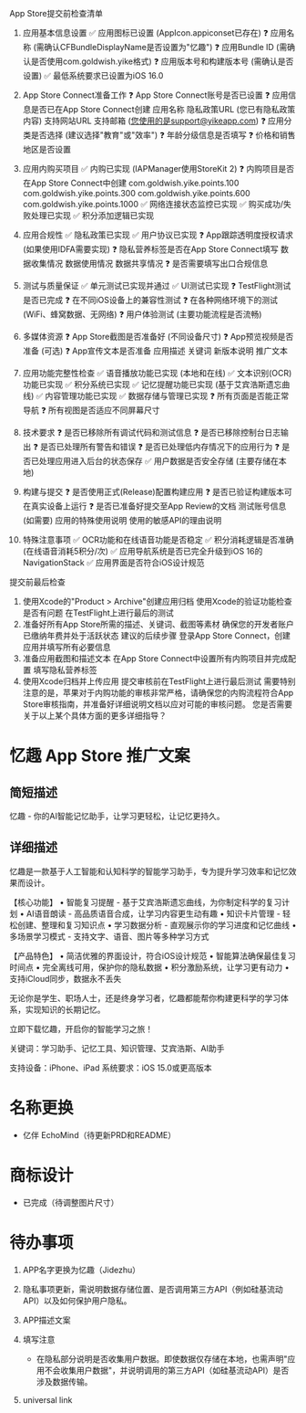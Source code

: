 App Store提交前检查清单
1. 应用基本信息设置
✅ 应用图标已设置 (AppIcon.appiconset已存在)
❓ 应用名称 (需确认CFBundleDisplayName是否设置为"忆趣")
❓ 应用Bundle ID (需确认是否使用com.goldwish.yike格式)
❓ 应用版本号和构建版本号 (需确认是否设置)
✅ 最低系统要求已设置为iOS 16.0

2. App Store Connect准备工作
❓ App Store Connect账号是否已设置
❓ 应用信息是否已在App Store Connect创建
应用名称
隐私政策URL (您已有隐私政策内容)
支持网站URL
支持邮箱 (您使用的是support@yikeapp.com)
❓ 应用分类是否选择 (建议选择"教育"或"效率")
❓ 年龄分级信息是否填写
❓ 价格和销售地区是否设置


3. 应用内购买项目
✅ 内购已实现 (IAPManager使用StoreKit 2)
❓ 内购项目是否在App Store Connect中创建
com.goldwish.yike.points.100
com.goldwish.yike.points.300
com.goldwish.yike.points.600
com.goldwish.yike.points.1000
✅ 网络连接状态监控已实现
✅ 购买成功/失败处理已实现
✅ 积分添加逻辑已实现

4. 应用合规性
✅ 隐私政策已实现
✅ 用户协议已实现
❓ App跟踪透明度授权请求 (如果使用IDFA需要实现)
❓ 隐私营养标签是否在App Store Connect填写
数据收集情况
数据使用情况
数据共享情况
❓ 是否需要填写出口合规信息

5. 测试与质量保证
✅ 单元测试已实现并通过
✅ UI测试已实现
❓ TestFlight测试是否已完成
❓ 在不同iOS设备上的兼容性测试
❓ 在各种网络环境下的测试 (WiFi、蜂窝数据、无网络)
❓ 用户体验测试 (主要功能流程是否流畅)

6. 多媒体资源
❓ App Store截图是否准备好 (不同设备尺寸)
❓ App预览视频是否准备 (可选)
❓ App宣传文本是否准备
应用描述
关键词
新版本说明
推广文本

7. 应用功能完整性检查
✅ 语音播放功能已实现 (本地和在线)
✅ 文本识别(OCR)功能已实现
✅ 积分系统已实现
✅ 记忆提醒功能已实现 (基于艾宾浩斯遗忘曲线)
✅ 内容管理功能已实现
✅ 数据存储与管理已实现
❓ 所有页面是否能正常导航
❓ 所有视图是否适应不同屏幕尺寸

8. 技术要求
❓ 是否已移除所有调试代码和测试信息
❓ 是否已移除控制台日志输出
❓ 是否已处理所有警告和错误
❓ 是否已处理低内存情况下的应用行为
❓ 是否已处理应用进入后台的状态保存
✅ 用户数据是否安全存储 (主要存储在本地)

9. 构建与提交
❓ 是否使用正式(Release)配置构建应用
❓ 是否已验证构建版本可在真实设备上运行
❓ 是否已准备好提交至App Review的文档
测试账号信息 (如需要)
应用的特殊使用说明
使用的敏感API的理由说明

10. 特殊注意事项
✅ OCR功能和在线语音功能是否稳定
✅ 积分消耗逻辑是否准确 (在线语音消耗5积分/次)
✅ 应用导航系统是否已完全升级到iOS 16的NavigationStack
✅ 应用界面是否符合iOS设计规范

提交前最后检查
1. 使用Xcode的"Product > Archive"创建应用归档
使用Xcode的验证功能检查是否有问题
在TestFlight上进行最后的测试
4. 准备好所有App Store所需的描述、关键词、截图等素材
确保您的开发者账户已缴纳年费并处于活跃状态
建议的后续步骤
登录App Store Connect，创建应用并填写所有必要信息
2. 准备应用截图和描述文本
在App Store Connect中设置所有内购项目并完成配置
填写隐私营养标签
5. 使用Xcode归档并上传应用
提交审核前在TestFlight上进行最后测试
需要特别注意的是，苹果对于内购功能的审核非常严格，请确保您的内购流程符合App Store审核指南，并准备好详细说明文档以应对可能的审核问题。
您是否需要关于以上某个具体方面的更多详细指导？

# 忆趣 App Store 推广文案

## 简短描述
忆趣 - 你的AI智能记忆助手，让学习更轻松，让记忆更持久。

## 详细描述
忆趣是一款基于人工智能和认知科学的智能学习助手，专为提升学习效率和记忆效果而设计。

【核心功能】
• 智能复习提醒 - 基于艾宾浩斯遗忘曲线，为你制定科学的复习计划
• AI语音朗读 - 高品质语音合成，让学习内容更生动有趣
• 知识卡片管理 - 轻松创建、整理和复习知识点
• 学习数据分析 - 直观展示你的学习进度和记忆曲线
• 多场景学习模式 - 支持文字、语音、图片等多种学习方式

【产品特色】
• 简洁优雅的界面设计，符合iOS设计规范
• 智能算法确保最佳复习时间点
• 完全离线可用，保护你的隐私数据
• 积分激励系统，让学习更有动力
• 支持iCloud同步，数据永不丢失

无论你是学生、职场人士，还是终身学习者，忆趣都能帮你构建更科学的学习体系，实现知识的长期记忆。

立即下载忆趣，开启你的智能学习之旅！

关键词：学习助手、记忆工具、知识管理、艾宾浩斯、AI助手

支持设备：iPhone、iPad
系统要求：iOS 15.0或更高版本

# 名称更换
- 亿伴 EchoMind（待更新PRD和README）
# 商标设计
- 已完成（待调整图片尺寸）

# 待办事项
1. APP名字更换为忆趣（Jidezhu）
2. 隐私事项更新，需说明数据存储位置、是否调用第三方API（例如硅基流动API）以及如何保护用户隐私。
3. APP描述文案
4. 填写注意
    - 在隐私部分说明是否收集用户数据。即使数据仅存储在本地，也需声明"应用不会收集用户数据"，并说明调用的第三方API（如硅基流动API）是否涉及数据传输。

5. universal link